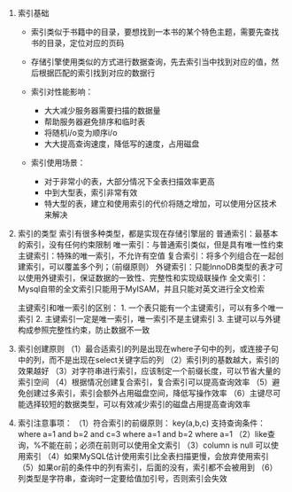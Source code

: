 1. 索引基础
    * 索引类似于书籍中的目录，要想找到一本书的某个特色主题，需要先查找书的目录，定位对应的页码
    * 存储引擎使用类似的方式进行数据查询，先去索引当中找到对应的值，然后根据匹配的索引找到对应的数据行

    * 索引对性能影响：
        * 大大减少服务器需要扫描的数据量
        * 帮助服务器避免排序和临时表
        * 将随机i/o变为顺序i/o
        * 大大提高查询速度，降低写的速度，占用磁盘

    * 索引使用场景：
        * 对于非常小的表，大部分情况下全表扫描效率更高
        * 中到大型表，索引非常有效
        * 特大型的表，建立和使用索引的代价将随之增加，可以使用分区技术来解决

2. 索引的类型
    索引有很多种类型，都是实现在存储引擎层的
        普通索引：最基本的索引，没有任何约束限制
        唯一索引：与普通索引类似，但是具有唯一性约束
        主键索引：特殊的唯一索引，不允许有空值
        复合索引：将多个列组合在一起创建索引，可以覆盖多个列；（前缀原则）
        外键索引：只能InnoDB类型的表才可以使用外键索引，保证数据的一致性、完整性和实现级联操作
        全文索引：Mysql自带的全文索引只能用于MyISAM，并且只能对英文进行全文检索

    主键索引和唯一索引的区别：
        1. 一个表只能有一个主键索引，可以有多个唯一索引
        2. 主键索引一定是唯一索引，唯一索引不是主键索引
        3. 主键可以与外键构成参照完整性约束，防止数据不一致

3. 索引创建原则
    （1）最合适索引的列是出现在where子句中的列，或连接子句中的列，而不是出现在select关键字后的列
    （2）索引列的基数越大，索引的效果越好
    （3）对字符串进行索引，应该制定一个前缀长度，可以节省大量的索引空间
    （4）根据情况创建复合索引，复合索引可以提高查询效率
    （5）避免创建过多索引，索引会额外占用磁盘空间，降低写操作效率
    （6）主键尽可能选择较短的数据类型，可以有效减少索引的磁盘占用提高查询效率

4. 索引注意事项：
    （1）符合索引的前缀原则：
        key(a,b,c) 支持查询条件：
            where a=1 and b=2 and c=3
            where a=1 and b=2
            where a=1
    （2）like查询，%不能在前；必须在前则可以使用全文索引
    （3）column is null 可以使用索引
    （4）如果MySQL估计使用索引比全表扫描更慢，会放弃使用索引
    （5）如果or前的条件中的列有索引，后面的没有，索引都不会被用到
    （6）列类型是字符串，查询时一定要给值加引号，否则索引会失效















